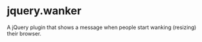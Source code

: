 jquery.wanker
=============

A jQuery plugin that shows a message when people start wanking (resizing) their browser.
